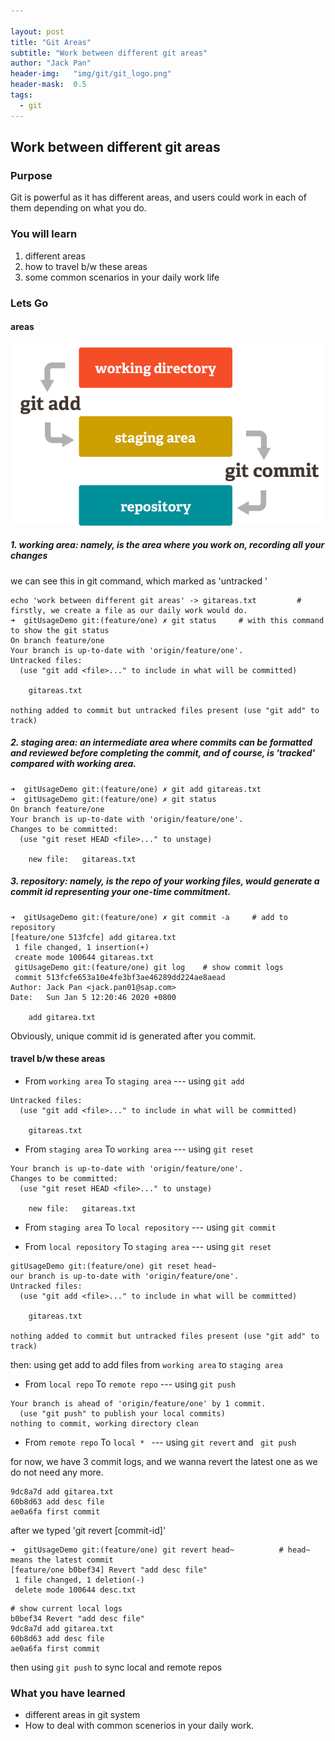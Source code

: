 ```yaml
---

layout: post
title: "Git Areas"
subtitle: "Work between different git areas"
author: "Jack Pan"
header-img:   "img/git/git_logo.png"
header-mask:  0.5
tags:
  - git
---
```


## Work between different git areas

### Purpose

Git is powerful as it has different areas, and users could work in each of them depending on what you do.



### You will learn

1. different areas
2. how to travel b/w these areas
3. some common scenarios in your daily work life



### Lets Go

#### areas

![image-gitareas](/img/git/git_area.png)

##### 1. working area: namely, is the area where you work on, recording all your changes

we can see this in git command, which marked as 'untracked '

```
echo 'work between different git areas' -> gitareas.txt         # firstly, we create a file as our daily work would do.
➜  gitUsageDemo git:(feature/one) ✗ git status     # with this command to show the git status
On branch feature/one
Your branch is up-to-date with 'origin/feature/one'.
Untracked files:
  (use "git add <file>..." to include in what will be committed)

	gitareas.txt

nothing added to commit but untracked files present (use "git add" to track)
```

##### 2. staging area: an intermediate area where commits can be formatted and reviewed before completing the commit, and of course, is 'tracked' compared with working area.

```
➜  gitUsageDemo git:(feature/one) ✗ git add gitareas.txt
➜  gitUsageDemo git:(feature/one) ✗ git status
On branch feature/one
Your branch is up-to-date with 'origin/feature/one'.
Changes to be committed:
  (use "git reset HEAD <file>..." to unstage)

	new file:   gitareas.txt
```

##### 3. repository: namely, is the repo of your working files, would generate a commit id representing your one-time commitment.

```
➜  gitUsageDemo git:(feature/one) ✗ git commit -a     # add to repository
[feature/one 513fcfe] add gitarea.txt
 1 file changed, 1 insertion(+)
 create mode 100644 gitareas.txt
 gitUsageDemo git:(feature/one) git log    # show commit logs
 commit 513fcfe653a10e4fe3bf3ae46289dd224ae8aead
Author: Jack Pan <jack.pan01@sap.com>
Date:   Sun Jan 5 12:20:46 2020 +0800

    add gitarea.txt
```

Obviously, unique commit id is generated after you commit.



#### travel b/w these areas

- From `working area` To `staging area`      --- using `git add`

```
Untracked files:
  (use "git add <file>..." to include in what will be committed)

	gitareas.txt
```

- From `staging area` To `working area`     --- using `git reset `

```
Your branch is up-to-date with 'origin/feature/one'.
Changes to be committed:
  (use "git reset HEAD <file>..." to unstage)

	new file:   gitareas.txt
```



- From `staging area` To ` local repository `  --- using `git commit`

- From `local repository` To `staging area`  --- using `git reset`

```
gitUsageDemo git:(feature/one) git reset head~
our branch is up-to-date with 'origin/feature/one'.
Untracked files:
  (use "git add <file>..." to include in what will be committed)

	gitareas.txt

nothing added to commit but untracked files present (use "git add" to track)
```

then: using get add to add files from `working area` to `staging area`

- From `local repo` To `remote repo` --- using  `git push`

```
Your branch is ahead of 'origin/feature/one' by 1 commit.
  (use "git push" to publish your local commits)
nothing to commit, working directory clean
```

- From `remote repo` To `local * ` --- using `git revert` and ` git push`

for now, we have 3 commit logs, and we wanna revert the latest one as we do not need any more.

```
9dc8a7d add gitarea.txt
60b8d63 add desc file
ae0a6fa first commit
```

after we typed 'git revert [commit-id]'

```
➜  gitUsageDemo git:(feature/one) git revert head~          # head~ means the latest commit
[feature/one b0bef34] Revert "add desc file"
 1 file changed, 1 deletion(-)
 delete mode 100644 desc.txt
```

```
# show current local logs
b0bef34 Revert "add desc file"
9dc8a7d add gitarea.txt
60b8d63 add desc file
ae0a6fa first commit
```

then using `git push` to sync local and remote repos


### What you have learned
- different areas in git system
- How to deal with common scenerios in your daily work.






